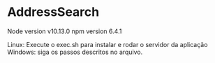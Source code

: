 # AddressSearch

Node version v10.13.0
npm version 6.4.1

Linux: Execute o exec.sh para instalar e rodar o servidor da aplicação
Windows: siga os passos descritos no arquivo.
